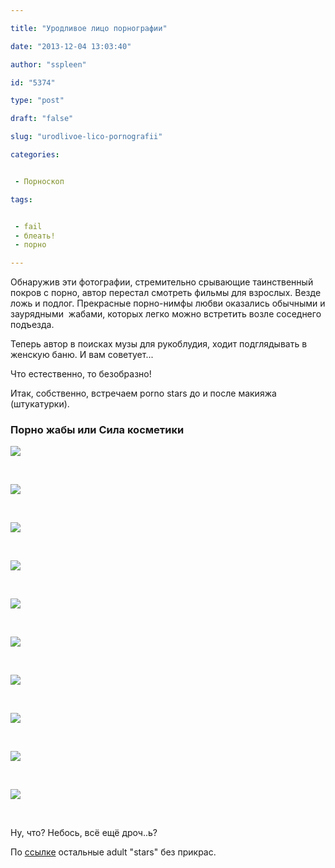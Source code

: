 ```yaml
---

title: "Уродливое лицо порнографии"

date: "2013-12-04 13:03:40"

author: "sspleen"

id: "5374"

type: "post"

draft: "false"

slug: "urodlivoe-lico-pornografii"

categories:


 - Порноскоп

tags:


 - fail
 - блеать!
 - порно

---
```

Обнаружив эти фотографии, стремительно срывающие таинственный покров с порно, автор перестал смотреть фильмы для взрослых. Везде ложь и подлог. Прекрасные порно-нимфы любви оказались обычными и заурядными  жабами, которых легко можно встретить возле соседнего подъезда.  
  
Теперь автор в поисках музы для рукоблудия, ходит подглядывать в женскую баню. И вам советует...  
  
Что естественно, то безобразно!  
  
Итак, собственно, встречаем porno stars до и после макияжа (штукатурки).  

### Порно жабы или Сила косметики

  
[![](/uploads/2013/12/porn_stars_makeup2.jpg)](/2013/12/urodlivoe-lico-pornografii/porn_stars_makeup2/)  
  
   
  
[![](/uploads/2013/12/porn_stars_makeup1.jpg)](/2013/12/urodlivoe-lico-pornografii/porn_stars_makeup1/)  
  
   
  
[![](/uploads/2013/12/porn_stars_makeup10.jpg)](/2013/12/urodlivoe-lico-pornografii/porn_stars_makeup10/)  
  
   
  
[![](/uploads/2013/12/porn_stars_makeup9.jpg)](/2013/12/urodlivoe-lico-pornografii/porn_stars_makeup9/)  
  
   
  
[![](/uploads/2013/12/porn_stars_makeup8.jpg)](/2013/12/urodlivoe-lico-pornografii/porn_stars_makeup8/)  
  
   
  
[![](/uploads/2013/12/porn_stars_makeup7.jpg)](/2013/12/urodlivoe-lico-pornografii/porn_stars_makeup7/)  
  
   
  
[![](/uploads/2013/12/porn_stars_makeup6.jpg)](/2013/12/urodlivoe-lico-pornografii/porn_stars_makeup6/)  
  
   
  
[![](/uploads/2013/12/porn_stars_makeup5.jpg)](/2013/12/urodlivoe-lico-pornografii/porn_stars_makeup5/)  
  
   
  
[![](/uploads/2013/12/porn_stars_makeup4.jpg)](/2013/12/urodlivoe-lico-pornografii/porn_stars_makeup4/)  
  
   
  
[![](/uploads/2013/12/porn_stars_makeup3.jpg)](/2013/12/urodlivoe-lico-pornografii/porn_stars_makeup3/)  
  
   
  
Ну, что? Небось, всё ещё дроч..ь?  
  
По [ссылке](http://izismile.com/2013/03/08/porn_stars_before_and_after_their_makeup_makeover_93_pics.html) остальные adult "stars" без прикрас.